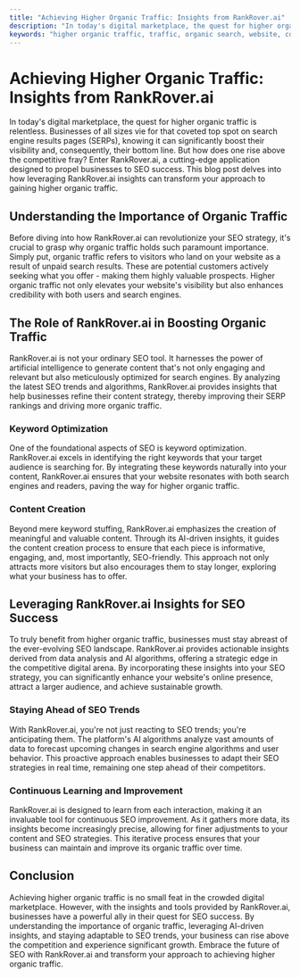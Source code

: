 ```yaml
---
title: "Achieving Higher Organic Traffic: Insights from RankRover.ai"
description: "In today's digital marketplace, the quest for higher organic traffic is relentless. Businesses of all sizes vie for that coveted top spot on search engine results pages (SERPs)."
keywords: "higher organic traffic, traffic, organic search, website, content, blog"
---
```


# Achieving Higher Organic Traffic: Insights from RankRover.ai

In today's digital marketplace, the quest for higher organic traffic is relentless. Businesses of all sizes vie for that coveted top spot on search engine results pages (SERPs), knowing it can significantly boost their visibility and, consequently, their bottom line. But how does one rise above the competitive fray? Enter RankRover.ai, a cutting-edge application designed to propel businesses to SEO success. This blog post delves into how leveraging RankRover.ai insights can transform your approach to gaining higher organic traffic.

## Understanding the Importance of Organic Traffic

Before diving into how RankRover.ai can revolutionize your SEO strategy, it's crucial to grasp why organic traffic holds such paramount importance. Simply put, organic traffic refers to visitors who land on your website as a result of unpaid search results. These are potential customers actively seeking what you offer - making them highly valuable prospects. Higher organic traffic not only elevates your website's visibility but also enhances credibility with both users and search engines.

## The Role of RankRover.ai in Boosting Organic Traffic

RankRover.ai is not your ordinary SEO tool. It harnesses the power of artificial intelligence to generate content that's not only engaging and relevant but also meticulously optimized for search engines. By analyzing the latest SEO trends and algorithms, RankRover.ai provides insights that help businesses refine their content strategy, thereby improving their SERP rankings and driving more organic traffic.

### Keyword Optimization

One of the foundational aspects of SEO is keyword optimization. RankRover.ai excels in identifying the right keywords that your target audience is searching for. By integrating these keywords naturally into your content, RankRover.ai ensures that your website resonates with both search engines and readers, paving the way for higher organic traffic.

### Content Creation

Beyond mere keyword stuffing, RankRover.ai emphasizes the creation of meaningful and valuable content. Through its AI-driven insights, it guides the content creation process to ensure that each piece is informative, engaging, and, most importantly, SEO-friendly. This approach not only attracts more visitors but also encourages them to stay longer, exploring what your business has to offer.

## Leveraging RankRover.ai Insights for SEO Success

To truly benefit from higher organic traffic, businesses must stay abreast of the ever-evolving SEO landscape. RankRover.ai provides actionable insights derived from data analysis and AI algorithms, offering a strategic edge in the competitive digital arena. By incorporating these insights into your SEO strategy, you can significantly enhance your website's online presence, attract a larger audience, and achieve sustainable growth.

### Staying Ahead of SEO Trends

With RankRover.ai, you're not just reacting to SEO trends; you're anticipating them. The platform's AI algorithms analyze vast amounts of data to forecast upcoming changes in search engine algorithms and user behavior. This proactive approach enables businesses to adapt their SEO strategies in real time, remaining one step ahead of their competitors.

### Continuous Learning and Improvement

RankRover.ai is designed to learn from each interaction, making it an invaluable tool for continuous SEO improvement. As it gathers more data, its insights become increasingly precise, allowing for finer adjustments to your content and SEO strategies. This iterative process ensures that your business can maintain and improve its organic traffic over time.

## Conclusion

Achieving higher organic traffic is no small feat in the crowded digital marketplace. However, with the insights and tools provided by RankRover.ai, businesses have a powerful ally in their quest for SEO success. By understanding the importance of organic traffic, leveraging AI-driven insights, and staying adaptable to SEO trends, your business can rise above the competition and experience significant growth. Embrace the future of SEO with RankRover.ai and transform your approach to achieving higher organic traffic.
